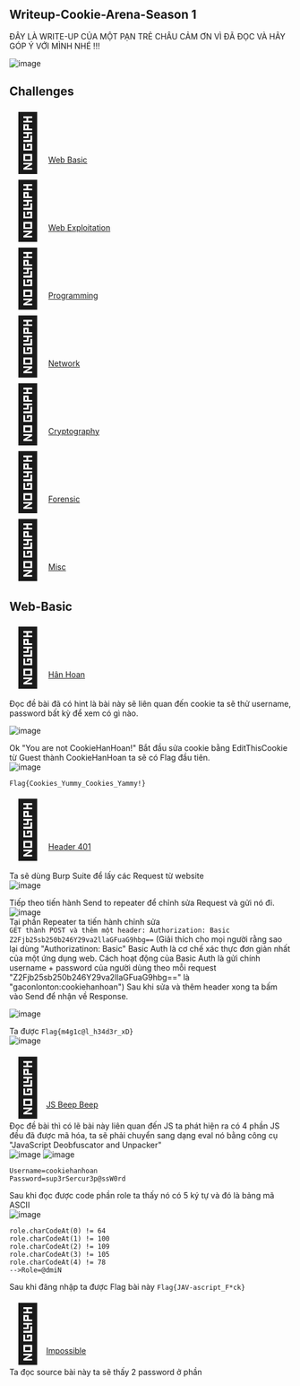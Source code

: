 ## Writeup-Cookie-Arena-Season 1

ĐÂY LÀ WRITE-UP CỦA MỘT PẠN TRẺ CHÂU CẢM ƠN VÌ ĐÃ ĐỌC VÀ HÃY GÓP Ý VỚI MÌNH NHÉ !!!


![image](https://user-images.githubusercontent.com/75576279/140270016-3e2ad2cf-d07b-446e-9a0e-b0f0e89df6ef.png)

## Challenges
<span style='font-size:100px;'>&#128020;</span> [Web Basic](https://github.com/chkhanh/Writeup-Cookie-Arena-Season-1#Web-Basic)  
<span style='font-size:100px;'>&#128020;</span> [Web Exploitation ](https://github.com/chkhanh/Writeup-Cookie-Arena-Season-1#Web-Exploitation)  
<span style='font-size:100px;'>&#128020;</span> [Programming ](https://github.com/chkhanh/Writeup-Cookie-Arena-Season-1#Programming)  
<span style='font-size:100px;'>&#128020;</span> [Network ](https://github.com/chkhanh/Writeup-Cookie-Arena-Season-1#Network)  
<span style='font-size:100px;'>&#128020;</span> [Cryptography](https://github.com/chkhanh/Writeup-Cookie-Arena-Season-1#Cryptography)  
<span style='font-size:100px;'>&#128020;</span> [Forensic](https://github.com/chkhanh/Writeup-Cookie-Arena-Season-1#Forensic)  
<span style='font-size:100px;'>&#128020;</span> [Misc](https://github.com/chkhanh/Writeup-Cookie-Arena-Season-1#Misc)  
## Web-Basic
<span style='font-size:100px;'>&#128020;</span> [Hân Hoan](http://chal5.web.letspentest.org/)
  
  Đọc đề bài đã có hint là bài này sẽ liên quan đến cookie ta sẽ thử username, password bất kỳ để xem có gì nào.
  
  ![image](https://user-images.githubusercontent.com/75576279/140270060-7a1a8e15-426b-4db4-aeed-d0d2a215c7cb.png)
  
  Ok "You are not CookieHanHoan!" Bắt đầu sửa cookie bằng EditThisCookie từ Guest thành CookieHanHoan ta sẽ có Flag đầu tiên.  
![image](https://user-images.githubusercontent.com/75576279/140270336-af8a927e-7934-468a-be98-b99425077a19.png)

```Flag{Cookies_Yummy_Cookies_Yammy!}```       
 
 <span style='font-size:100px;'>&#128020;</span> [Header 401](http://chal3.web.letspentest.org/)     
 
 Ta sẽ dùng Burp Suite để lấy các Request từ website  
![image](https://user-images.githubusercontent.com/75576279/140270430-25e514c0-1d42-43ae-b950-e7016f5f355f.png)
  
 Tiếp theo tiến hành Send to repeater để chỉnh sửa Request và gửi nó đi.  
 ![image](https://user-images.githubusercontent.com/75576279/140270444-7d0a2180-ea5f-4992-a6e7-f36050c5c5bc.png)  
 Tại phần Repeater ta tiến hành chỉnh sửa  
     ```GET thành POST và thêm một header: Authorization: Basic Z2Fjb25sb250b246Y29va2llaGFuaG9hbg==``` 
     (Giải thích cho mọi người rằng sao lại dùng "Authorizatinon: Basic" Basic Auth là cơ chế xác thực đơn giản nhất của một ứng dụng web. Cách hoạt động của Basic Auth là gửi chính username + password của người dùng theo mỗi request "Z2Fjb25sb250b246Y29va2llaGFuaG9hbg==" là "gaconlonton:cookiehanhoan")
 Sau khi sửa và thêm header xong ta bấm vào Send để nhận về Response.
 
 ![image](https://user-images.githubusercontent.com/75576279/140270475-7c4814e4-b45c-4c8c-932a-bb1cf1d6d034.png)
 
 Ta được ```Flag{m4g1c@l_h34d3r_xD}```   
  ![image](https://user-images.githubusercontent.com/75576279/140270496-26689706-979e-4b3e-9bbc-42248122e726.png) 
 
 <span style='font-size:100px;'>&#128020;</span>[JS Beep Beep](http://chal4.web.letspentest.org/)  
 Đọc đề bài thì có lẽ bài này liên quan đến JS ta phát hiện ra có 4 phần JS đều đã được mã hóa, ta sẽ phải chuyển sang dạng eval nó bằng công cụ "JavaScript Deobfuscator and Unpacker"  
 ![image](https://user-images.githubusercontent.com/75576279/140270532-17d20b0e-d426-4e8c-85a4-3f2797eb2fd4.png)
![image](https://user-images.githubusercontent.com/75576279/140270559-ec88a0db-5e33-4e2a-8931-ad23a4e510a3.png)  
```
Username=cookiehanhoan
Password=sup3rSercur3p@ssW0rd
```
 Sau khi đọc được code phần role ta thấy nó có 5 ký tự và đó là bảng mã ASCII  
 ![image](https://user-images.githubusercontent.com/75576279/140270581-d09ccd28-a67a-4005-9ff2-accb546de8c5.png)  
 ```
 role.charCodeAt(0) != 64
 role.charCodeAt(1) != 100
 role.charCodeAt(2) != 109
 role.charCodeAt(3) != 105
 role.charCodeAt(4) != 78
 -->Role=@dmiN
 ```
 Sau khi đăng nhập ta được Flag bài này ```Flag{JAV-ascript_F*ck} ```  
 
 
 <span style='font-size:100px;'>&#128020;</span>[Impossible](http://chal7.web.letspentest.org/)  
  Ta đọc source bài này ta sẽ thấy 2 password ở phần <script>.  
    
  ```<script>
function checkPass()
{
	var password = document.getElementById('password').value;
	if (btoa(password.replace("cookiehanhoan", "")) == "Y29va2llaGFuaG9hbg==") {
		window.setTimeout(function() {
			window.location.assign('check.php?password=' + password);
		}, 500);
	}
}
</script>
```
    
  Sau khi decrypt đoạn mã base64 ta được thêm 1 password là "cookiehanhoan" và suy từ phần script trên ta được password hoàn chỉnh là  
  ```ccookiehanhoanookiehanhoan```  
  Nhập vào và lấy Flag nào!  
     ```Flag{Javascript_is_not_safe???}```  
  
  <span style='font-size:100px;'>&#128020;</span>[Infinite Loop](http://chal6.web.letspentest.org/)  
Đọc kỹ "can thiệp dòng chảy" bài này thì ta vẫn dùng Burp Suite để làm. Sau khi login vào hệ thống với user và pass bất khì ta thấy 1 loại url với đuôi là "id=" vậy ta có thể suy ra đó là dòng chảy mà đề bài nhắc đến.   
	![image](https://user-images.githubusercontent.com/75576279/140270603-c2eb28d2-9881-4b88-b94d-833690974161.png)    
Ta tiến hành Send to Intruder để bắt đầu brute-force cái id này.  
	![image](https://user-images.githubusercontent.com/75576279/140270621-f5caa8a1-4560-4ce9-9904-d980942699a2.png) 
Khi chạy xong ta thấy được Flag tại phần Response với Payload là 6.
	![image](https://user-images.githubusercontent.com/75576279/140270985-e3132225-7580-4d3e-9e73-d67a4ebffa41.png)  
 ```Flag{Y0u_c4ptur3_m3_xD!!!}```  
<span style='font-size:100px;'>&#128020;</span>[I am not a robot](http://chal2.web.letspentest.org/)  
Với bài này thì chắc nhiều người đọc đề bài là đã biết Flag ở đâu rồi đúng không??
Sau khi truy cập vào đường dẫn  ```http://chal2.web.letspentest.org/robots.txt```  
Ta thấy ![image](https://user-images.githubusercontent.com/75576279/140271547-ea04326e-d987-447a-a5ed-4307be61df97.png)  
Chú ý phần "Allow" tiếp theo ta sẽ gắn tiếp dường dẫn là ```http://chal2.web.letspentest.org/fl@g1337_d240c789f29416e11a3084a7b50fade5.txt```  
Flag được giấu ở đây ```Flag{N0_B0T_@ll0w}```  
<span style='font-size:100px;'>&#128020;</span>[Sause](http://chal1.web.letspentest.org/)  
Flag phần này được giấu ở source để mở phần này ta bấm Ctrl + U hoặc bấm F12 để mở Tools dev cũng có thể đọc được.  
![image](https://user-images.githubusercontent.com/75576279/140272119-f7663cf5-52b1-40c5-b7d1-59afc544e8fc.png)
```Flag{Web_Sause_Delicious}```  
<h1>Updating...</h1>	
	

